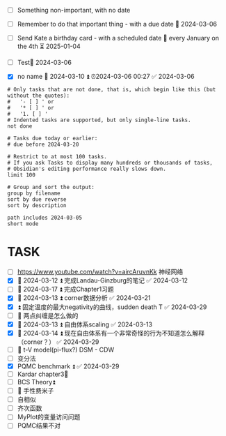 - [ ] Something non-important, with no date
- [ ] Remember to do that important thing - with a due date 📅 2024-03-06
- [ ] Send Kate a birthday card - with a scheduled date 🔁 every January on the 4th ⏳ 2025-01-04
- [ ] Test📅 2024-03-06 
- [x] no name  📅 2024-03-10 ⏫ ⏰2024-03-06 00:27 ✅ 2024-03-06



```tasks
# Only tasks that are not done, that is, which begin like this (but without the quotes):
#   '- [ ] ' or
#   '* [ ] ' or
#   '1. [ ] '
# Indented tasks are supported, but only single-line tasks.
not done

# Tasks due today or earlier:
# due before 2024-03-20

# Restrict to at most 100 tasks.
# If you ask Tasks to display many hundreds or thousands of tasks,
# Obsidian's editing performance really slows down.
limit 100

# Group and sort the output:
group by filename
sort by due reverse
sort by description

path includes 2024-03-05
short mode
```

# TASK
- [ ] https://www.youtube.com/watch?v=aircAruvnKk 神经网络
- [x] 📅 2024-03-12 ⏫ 完成Landau-Ginzburg的笔记 ✅ 2024-03-12
- [ ] 📅 2024-03-17 ⏫ 完成Chapter1习题
- [x] 📅 2024-03-13 ⏫ corner数据分析 ✅ 2024-03-21
- [x] ⏫ 固定温度的最大negativity的曲线，sudden death T ✅ 2024-03-29
- [ ] 🔼 两点纠缠是怎么做的
- [x] 📅 2024-03-13 ⏫ 自由体系scaling ✅ 2024-03-13
- [x] 📅 2024-03-14 ⏫ 现在自由体系有一个非常奇怪的行为不知道怎么解释（corner？） ✅ 2024-03-29
- [ ] 🔼 t-V model(pi-flux?) DSM - CDW
- [ ] 变分法
- [x] PQMC benchmark ⏫ ✅ 2024-03-29
- [ ] Kardar chapter3🔼 
- [ ] BCS Theory⏫ 
- [ ] 🔼 手性费米子
- [ ] 自相似
- [ ] 齐次函数
- [ ] MyPlot的变量访问问题
- [ ] PQMC结果不对